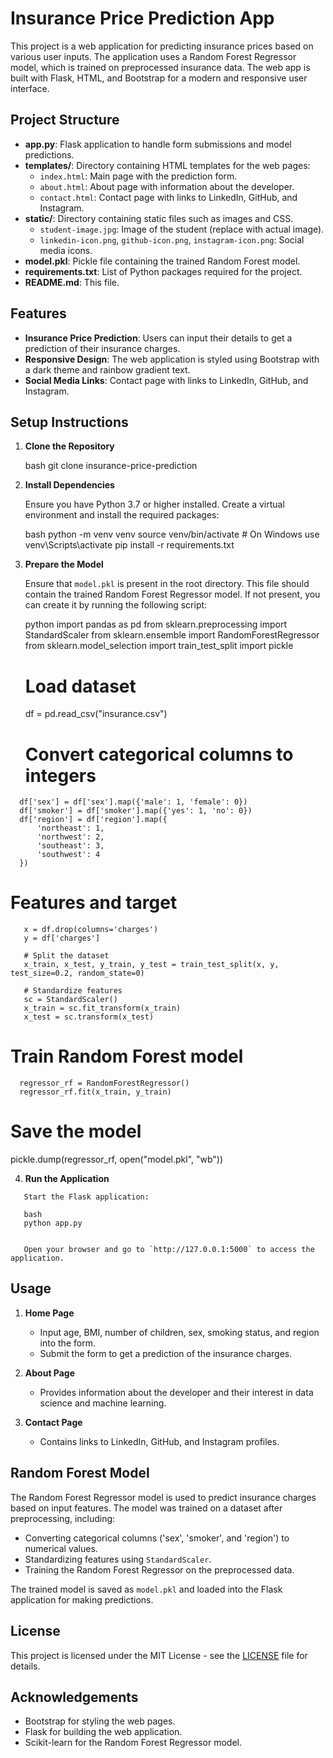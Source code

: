 # Insurance Price Prediction App

This project is a web application for predicting insurance prices based on various user inputs. The application uses a Random Forest Regressor model, which is trained on preprocessed insurance data. The web app is built with Flask, HTML, and Bootstrap for a modern and responsive user interface.


## Project Structure

- **app.py**: Flask application to handle form submissions and model predictions.
- **templates/**: Directory containing HTML templates for the web pages:
  - `index.html`: Main page with the prediction form.
  - `about.html`: About page with information about the developer.
  - `contact.html`: Contact page with links to LinkedIn, GitHub, and Instagram.
- **static/**: Directory containing static files such as images and CSS.
  - `student-image.jpg`: Image of the student (replace with actual image).
  - `linkedin-icon.png`, `github-icon.png`, `instagram-icon.png`: Social media icons.
- **model.pkl**: Pickle file containing the trained Random Forest model.
- **requirements.txt**: List of Python packages required for the project.
- **README.md**: This file.

## Features

- **Insurance Price Prediction**: Users can input their details to get a prediction of their insurance charges.
- **Responsive Design**: The web application is styled using Bootstrap with a dark theme and rainbow gradient text.
- **Social Media Links**: Contact page with links to LinkedIn, GitHub, and Instagram.

## Setup Instructions

1. **Clone the Repository**

   bash
   git clone insurance-price-prediction
   

2. **Install Dependencies**

   Ensure you have Python 3.7 or higher installed. Create a virtual environment and install the required packages:

   bash
   python -m venv venv
   source venv/bin/activate  # On Windows use venv\Scripts\activate
   pip install -r requirements.txt
   

3. **Prepare the Model**

   Ensure that `model.pkl` is present in the root directory. This file should contain the trained Random Forest Regressor model. If not present, you can create it by running the following script:

   python
   import pandas as pd
   from sklearn.preprocessing import StandardScaler
   from sklearn.ensemble import RandomForestRegressor
   from sklearn.model_selection import train_test_split
   import pickle

   # Load dataset
   df = pd.read_csv("insurance.csv")

   # Convert categorical columns to integers
 ```
   df['sex'] = df['sex'].map({'male': 1, 'female': 0})
   df['smoker'] = df['smoker'].map({'yes': 1, 'no': 0})
   df['region'] = df['region'].map({
       'northeast': 1,
       'northwest': 2,
       'southeast': 3,
       'southwest': 4
   })
```
   # Features and target
```
   x = df.drop(columns='charges')
   y = df['charges']

   # Split the dataset
   x_train, x_test, y_train, y_test = train_test_split(x, y, test_size=0.2, random_state=0)

   # Standardize features
   sc = StandardScaler()
   x_train = sc.fit_transform(x_train)
   x_test = sc.transform(x_test)
```
   # Train Random Forest model
 ```
   regressor_rf = RandomForestRegressor()
   regressor_rf.fit(x_train, y_train)
```
 # Save the model
pickle.dump(regressor_rf, open("model.pkl", "wb"))
  

4. **Run the Application**
```
   Start the Flask application:

   bash
   python app.py
   

   Open your browser and go to `http://127.0.0.1:5000` to access the application.
```
## Usage

1. **Home Page**

   - Input age, BMI, number of children, sex, smoking status, and region into the form.
   - Submit the form to get a prediction of the insurance charges.

2. **About Page**

   - Provides information about the developer and their interest in data science and machine learning.

3. **Contact Page**

   - Contains links to LinkedIn, GitHub, and Instagram profiles.

## Random Forest Model

The Random Forest Regressor model is used to predict insurance charges based on input features. The model was trained on a dataset after preprocessing, including:

- Converting categorical columns ('sex', 'smoker', and 'region') to numerical values.
- Standardizing features using `StandardScaler`.
- Training the Random Forest Regressor on the preprocessed data.

The trained model is saved as `model.pkl` and loaded into the Flask application for making predictions.

## License

This project is licensed under the MIT License - see the [LICENSE](LICENSE) file for details.

## Acknowledgements

- Bootstrap for styling the web pages.
- Flask for building the web application.
- Scikit-learn for the Random Forest Regressor model.
